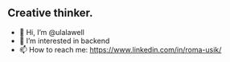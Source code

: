 ## Creative thinker.
- 👋 Hi, I’m @ulalawell
- 👀 I’m interested in backend
- 📫 How to reach me: https://www.linkedin.com/in/roma-usik/

<!---
ulalawell/ulalawell is a ✨ special ✨ repository because its `README.md` (this file) appears on your GitHub profile.
You can click the Preview link to take a look at your changes.
--->
